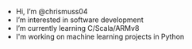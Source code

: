 - Hi, I’m @chrismuss04
- I’m interested in software development
- I’m currently learning C/Scala/ARMv8
- I'm working on machine learning projects in Python


<!---
chrismuss04/chrismuss04 is a ✨ special ✨ repository because its `README.md` (this file) appears on your GitHub profile.
You can click the Preview link to take a look at your changes.
--->
